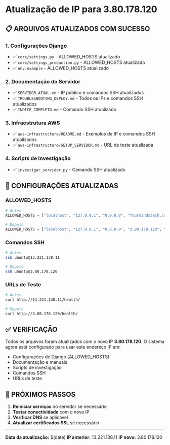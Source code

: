 # Atualização de IP para 3.80.178.120

## 📋 **ARQUIVOS ATUALIZADOS COM SUCESSO**

### **1. Configurações Django**
- ✅ `core/settings.py` - ALLOWED_HOSTS atualizado
- ✅ `core/settings_production.py` - ALLOWED_HOSTS atualizado  
- ✅ `env.example` - ALLOWED_HOSTS atualizado

### **2. Documentação do Servidor**
- ✅ `SERVIDOR_ATUAL.md` - IP público e comandos SSH atualizados
- ✅ `TROUBLESHOOTING_DEPLOY.md` - Todos os IPs e comandos SSH atualizados
- ✅ `INDICE_COMPLETO.md` - Comando SSH atualizado

### **3. Infraestrutura AWS**
- ✅ `aws-infrastructure/README.md` - Exemplos de IP e comandos SSH atualizados
- ✅ `aws-infrastructure/SETUP_SERVIDOR.md` - URL de teste atualizada

### **4. Scripts de Investigação**
- ✅ `investigar_servidor.py` - Comando SSH atualizado

## 🔧 **CONFIGURAÇÕES ATUALIZADAS**

### **ALLOWED_HOSTS**
```python
# Antes
ALLOWED_HOSTS = ["localhost", "127.0.0.1", "0.0.0.0", "fourmindstech.com.br"]

# Depois  
ALLOWED_HOSTS = ["localhost", "127.0.0.1", "0.0.0.0", "3.80.178.120", "fourmindstech.com.br"]
```

### **Comandos SSH**
```bash
# Antes
ssh ubuntu@13.221.138.11

# Depois
ssh ubuntu@3.80.178.120
```

### **URLs de Teste**
```bash
# Antes
curl http://13.221.138.11/health/

# Depois
curl http://3.80.178.120/health/
```

## ✅ **VERIFICAÇÃO**

Todos os arquivos foram atualizados com o novo IP **3.80.178.120**. O sistema agora está configurado para usar este endereço IP em:

- Configurações de Django (ALLOWED_HOSTS)
- Documentação e manuais
- Scripts de investigação
- Comandos SSH
- URLs de teste

## 🚀 **PRÓXIMOS PASSOS**

1. **Reiniciar serviços** no servidor se necessário
2. **Testar conectividade** com o novo IP
3. **Verificar DNS** se aplicável
4. **Atualizar certificados SSL** se necessário

---
**Data da atualização:** $(date)
**IP anterior:** 13.221.138.11
**IP novo:** 3.80.178.120
